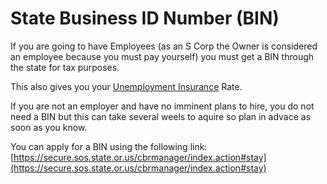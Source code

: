 # State Business ID Number (BIN)

If you are going to have Employees (as an S Corp the Owner is considered an employee because you must pay yourself) you must get a BIN through the state for tax purposes.

This also gives you your [Unemployment Insurance](unemployment_insurance_rate.md) Rate.

If you are not an employer and have no imminent plans to hire, you do not need a BIN but this can take several weels to aquire so plan in advace as soon as you know. 

You can apply for a BIN using the following link:
[https://secure.sos.state.or.us/cbrmanager/index.action#stay](https://secure.sos.state.or.us/cbrmanager/index.action#stay)